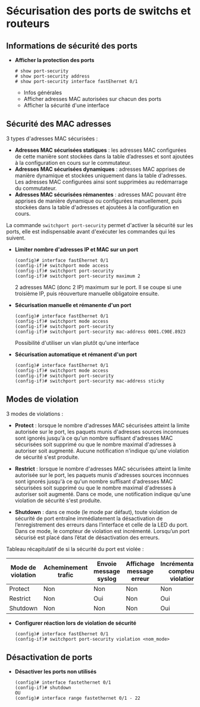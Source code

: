 # Sécurisation des ports de switchs et routeurs

## Informations de sécurité des ports

* **Afficher la protection des ports**
	```
	# show port-security
	# show port-security address
	# show port-security interface fastEhernet 0/1
	```
	* Infos générales
	* Afficher adresses MAC autorisées sur chacun des ports
	* Afficher la sécurité d'une interface

## Sécurité des MAC adresses

3 types d'adresses MAC sécurisées :

* **Adresses MAC sécurisées statiques** : les adresses MAC configurées de cette manière sont stockées dans la table d’adresses et sont ajoutées à la configuration en cours sur le commutateur.
* **Adresses MAC sécurisées dynamiques** : adresses MAC apprises de manière dynamique et stockées uniquement dans la table d'adresses. Les adresses MAC configurées ainsi sont supprimées au redémarrage du commutateur.
* **Adresses MAC sécurisées rémanentes** : adresses MAC pouvant être apprises de manière dynamique ou configurées manuellement, puis stockées dans la table d'adresses et ajoutées à la configuration en cours.

La commande ```switchport port-security``` permet d'activer la sécurité sur les ports, elle est indispensable avant d'exécuter les commandes qui les suivent.

* **Limiter nombre d'adresses IP et MAC sur un port**
	```
	(config)# interface fastEhernet 0/1
	(config-if)# switchport mode access
	(config-if)# switchport port-security
	(config-if)# switchport port-security maximum 2
	```
	2 adresses MAC (donc 2 IP) maximum sur le port. Il se coupe si une troisième IP, puis réouverture manuelle obligatoire ensuite.

* **Sécurisation manuelle et rémanente d'un port**
	```
	(config)# interface fastEhernet 0/1
	(config-if)# switchport mode access
	(config-if)# switchport port-security
	(config-if)# switchport port-security mac-address 0001.C90E.8923
	```
	Possibilité d'utiliser un vlan plutôt qu'une interface

* **Sécurisation automatique et rémanent d'un port**
	```
	(config)# interface fastEhernet 0/1
	(config-if)# switchport mode access
	(config-if)# switchport port-security
	(config-if)# switchport port-security mac-address sticky
	```

## Modes de violation

3 modes de violations :

* **Protect** : lorsque le nombre d'adresses MAC sécurisées atteint la limite autorisée sur le port, les paquets munis d'adresses sources inconnues sont ignorés jusqu'à ce qu'un nombre suffisant d'adresses MAC sécurisées soit supprimé ou que le nombre maximal d'adresses à autoriser soit augmenté. Aucune notification n'indique qu'une violation de sécurité s'est produite.

* **Restrict** : lorsque le nombre d'adresses MAC sécurisées atteint la limite autorisée sur le port, les paquets munis d'adresses sources inconnues sont ignorés jusqu'à ce qu'un nombre suffisant d'adresses MAC sécurisées soit supprimé ou que le nombre maximal d'adresses à autoriser soit augmenté. Dans ce mode, une notification indique qu'une violation de sécurité s'est produite.

* **Shutdown** : dans ce mode (le mode par défaut), toute violation de sécurité de port entraîne immédiatement la désactivation de l’enregistrement des erreurs dans l’interface et celle de la LED du port. Dans ce mode, le compteur de violation est incrémenté. Lorsqu’un port sécurisé est placé dans l’état de désactivation des erreurs.

Tableau récapitulatif de si la sécurité du port est violée :

| Mode de violation | Acheminement trafic | Envoie message syslog | Affichage message erreur | Incrémentation compteur violation | Arrêt port |
|-------------------|---------------------|-----------------------|--------------------------|-----------------------------------|------------|
| Protect           | Non                 | Non                   | Non                      | Non                               | Non        |
| Restrict          | Non                 | Oui                   | Non                      | Oui                               | Non        |
| Shutdown          | Non                 | Non                   | Non                      | Oui                               | Oui        |

* **Configurer réaction lors de violation de sécurité**
	```
	(config)# interface fastEhernet 0/1
	(config-if)# switchport port-security violation <nom_mode>
	```

## Désactivation de ports

* **Désactiver les ports non utilisés**
	```
	(config)# interface fastethernet 0/1
	(config-if)# shutdown
	OU
	(config)# interface range fastethernet 0/1 - 22
	```